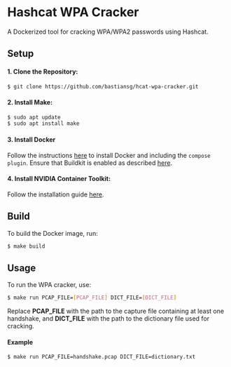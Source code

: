# Hashcat WPA Cracker
A Dockerized tool for cracking WPA/WPA2 passwords using Hashcat.

## Setup
#### 1. Clone the Repository:
```bash
$ git clone https://github.com/bastiansg/hcat-wpa-cracker.git
```

#### 2. Install Make:
```bash
$ sudo apt update
$ sudo apt install make
```

#### 3. Install Docker
Follow the instructions [here](https://docs.docker.com/engine/install/ubuntu/) to install Docker and including the `compose plugin`. Ensure that Buildkit is enabled as described [here](https://docs.docker.com/build/buildkit/).

#### 4. Install NVIDIA Container Toolkit:
Follow the installation guide [here](https://docs.nvidia.com/datacenter/cloud-native/container-toolkit/install-guide.html).

## Build
To build the Docker image, run:
```bash
$ make build
```

## Usage
To run the WPA cracker, use:
```bash
$ make run PCAP_FILE=[PCAP_FILE] DICT_FILE=[DICT_FILE]
```
Replace **PCAP_FILE** with the path to the capture file containing at least one handshake, and **DICT_FILE** with the path to the dictionary file used for cracking.

#### Example
```bash
$ make run PCAP_FILE=handshake.pcap DICT_FILE=dictionary.txt
```
